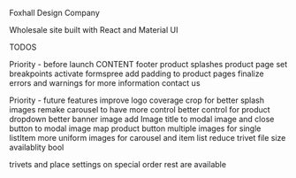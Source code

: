 Foxhall Design Company

Wholesale site built with React and Material UI

TODOS

Priority - before launch
CONTENT
    footer
    product splashes
    product page
set breakpoints
activate formspree
add padding to product pages
finalize errors and warnings
for more information contact us

Priority - future features
improve logo coverage
crop for better splash images
remake carousel to have more control
better control for product dropdown
better banner image
add Image title to modal image
and close button to modal image
map product button
multiple images for single listItem
more uniform images for carousel and item list
reduce trivet file size
availablity bool


trivets and place settings on special order
rest are available

